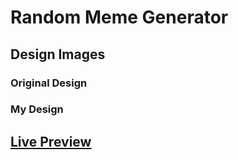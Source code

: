 # Random Meme Generator

## Design Images

### Original Design

### My Design

## [Live Preview](https://random-meme-generator-selimbibers-projects.vercel.app/)
